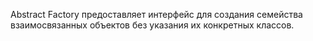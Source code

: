 <p>Abstract Factory предоставляет интерфейс для создания семейства взаимосвязанных объектов без указания их конкретных классов.</p>